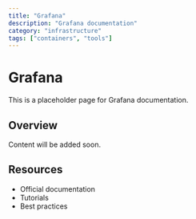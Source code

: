 ```yaml
---
title: "Grafana"
description: "Grafana documentation"
category: "infrastructure"
tags: ["containers", "tools"]
---
```


# Grafana

This is a placeholder page for Grafana documentation.

## Overview

Content will be added soon.

## Resources

- Official documentation
- Tutorials
- Best practices
